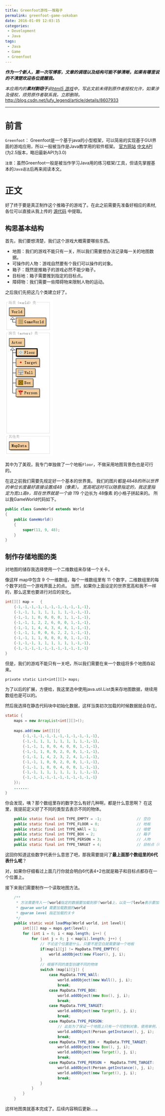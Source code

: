 ```yaml
---
title: Greenfoot游戏——推箱子
permalink: greenfoot-game-sokoban
date: 2016-01-09 12:03:15
categories: 
 - Development
 - Java
tags:
 - Java
 - Game
 - Greenfoot
---
```


***作为一个新人，第一次写博客，文章的调理以及结构可能不够清晰，如果有哪里说的不清楚欢迎各位提醒我。***

*本应用内的**素材剽窃于**此[html5 游戏][1]中，写此文前未得到原作者授权允许，如果涉及侵权，烦劳原作者联系我，立即删除。*
<http://blog.csdn.net/lufy_legend/article/details/8607933>

----------

# 前言
`Greenfoot`： Greenfoot是一个基于java的小型框架，可以简易的实现基于GUI界面的游戏应用，所以一般被当作是Java教学用的软件框架。
[官方网站][2] [中文API][3] (为2.5版本，略旧最新API为3.0)

`注意`：虽然Greenfoot一般是被当作学习Java用的练习框架/工具，但请先掌握基本的`Java语法`后再来阅读本文。

<!-- more  -->

# 正文
好了终于要是真正制作这个推箱子的游戏了。在此之前需要先准备好相应的素材,各位可以直接从我上传的 [源代码][4] 中提取。

## 构思基本结构
首先，我们要想清楚，我们这个游戏大概需要哪些东西。
- 地图：我们的游戏不能只有一关，所以我们需要想办法记录每一关的地图数据。
- 可操作的人物：游戏自然要有个我们可以操作的对象。
- 箱子：既然是推箱子的游戏必然不能少箱子。
- 目标地：箱子需要推到指定的目标点。
- 障碍物：我们需要一些障碍物来限制人物的运动。

之后我们先把这几个类建立好了。

![项目基本结构][5]

其中为了美观，我专门单独做了一个地板`Floor`，不做采用地图背景色也是可行的。


在这之前我们需要先规定好一个基本的世界类。
我们的图片都是48*48的所以世界的单位长度最好直接设置成48（像素）。
宽高呢这时可以随意指定的，我这里指定为宽`11`高`9`，现在世界就是一个由 11*9 个边长为 48像素 的小格子拼起来的。
所以我GameWorld代码如下。

```java
public class GameWorld extends World
{
    public GameWorld()
    {    
        super(11, 9, 48);
    }
}
```

## 制作存储地图的类

对地图的储存我选择使用一个二维数组来存储一个关卡。

像这样 map中包含 9 个一维数组，每个一维数组里有 11 个数字，二维数组里的每个数字对应一个游戏界面上的点。
当然，如果你上面设定的世界宽高和我不一样的，那么这里也要进行对应的变化。
```java
int[][] map = 	{
    {-1,-1,-1,-1,-1,-1,-1,-1,-1,-1,-1},  
    {-1,-1, 1, 1, 1, 1, 1, 1,-1,-1,-1},  
    {-1,-1, 1, 0, 0, 0, 0, 1, 1,-1,-1},  
    {-1,-1, 1, 2, 2, 6, 0, 0, 1,-1,-1},  
    {-1,-1, 1, 4, 4, 3, 4, 4, 1,-1,-1},  
    {-1,-1, 1, 0, 0, 6, 2, 2, 1,-1,-1},  
    {-1,-1, 1, 1, 0, 0, 0, 0, 1,-1,-1},  
    {-1,-1,-1, 1, 1, 1, 1, 1, 1,-1,-1},  
    {-1,-1,-1,-1,-1,-1,-1,-1,-1,-1,-1}   
}
```

但是，我们的游戏不能只有一关吧，所以我们需要在来一个数组将多个地图存起来。

	private static List<int[][]> maps;

为了以后的扩展，方便给，我这里选中使用java.util.List类来存地图数据，继续用数组也是可以的。

然后我选择在静态代码块中初始化数据，这样当类初次加载的时候数据就会存在。

```java
static {
    maps = new ArrayList<int[][]>();
    
    maps.add(new int[][]{
        {-1,-1,-1,-1,-1,-1,-1,-1,-1,-1,-1},  
        {-1,-1, 1, 1, 1, 1, 1, 1, 1,-1,-1},  
        {-1,-1, 1, 0, 0, 4, 0, 0, 1,-1,-1},  
        {-1,-1, 1, 0, 0, 2, 0, 0, 1,-1,-1},  
        {-1,-1, 1, 4, 2, 3, 2, 4, 1,-1,-1},  
        {-1,-1, 1, 0, 0, 2, 0, 0, 1,-1,-1},  
        {-1,-1, 1, 0, 0, 4, 0, 0, 1,-1,-1},  
        {-1,-1, 1, 1, 1, 1, 1, 1, 1,-1,-1},  
        {-1,-1,-1,-1,-1,-1,-1,-1,-1,-1,-1}  
    });
    .......
}
```

你会发现，咦？那个数组里存的数字怎么有好几种啊，都是什么意思啊？
在这里，我提前定义好了不同的类型去表示不同的物体。
	

```java
    public static final int TYPE_EMPTY = -1;                // 空白
    public static final int TYPE_FLOOR = 0;                 // 地板
    public static final int TYPE_WAll = 1;                  // 墙壁
    public static final int TYPE_BOX = 2;                   // 箱子
    public static final int TYPE_PERSON = 3;                // 人物
    public static final int TYPE_TARGET = 4;                // 目标点（可与箱子或者人重合，以加和表示）
```
这回你知道这些数字代表什么意思了吧，那我需要提问了**最上面那个数组里的6代表什么呢**？

对，如果你仔细看过上面几行你就会明白6代表4+2也就是箱子和目标点都存在一个位置上。

接下来我们需要制作一个读取地图方法。
```java
	/**
     * 方法需要传入一个world指定的数据要加载到那个world上，以及一个levle表示要加载的关卡。
     * @param world 需要加载数据的world
     * @param level 指定加载的关卡
     */
	public static void loadMap(World world, int level){
        int[][] map = maps.get(level);
        for (int i = 0; i < map.length; i++) {
            for (int j = 0; j < map[i].length; j++) {
	            // 不论这个位置是什么，只要不是空白就需要铺一个地板
                if(map[i][j] != MapData.TYPE_EMPTY){
                    world.addObject(new Floor(), j, i);
                }
                // 根据不同的类型创建不同的物体
                switch (map[i][j]) {
                    case MapData.TYPE_WAll:
                        world.addObject(new Wall(), j, i);
                        break;
                    case MapData.TYPE_BOX:
                        world.addObject(new Box(), j, i);
                        break;
                    case MapData.TYPE_TARGET:
                        world.addObject(new Target(), j, i);
                        break;
                    case MapData.TYPE_PERSON:
	                    // 此处为了保证一个地图上只有一个可控制对象，使用单例，具体内容我们到person中再讲
                        world.addObject(Person.getInstance(), j, i);
                        break;
                    case MapData.TYPE_BOX +  MapData.TYPE_TARGET:
                        world.addObject(new Box(), j, i);
                        world.addObject(new Target(), j, i);
                        break;
                    case MapData.TYPE_PERSON +  MapData.TYPE_TARGET:
                        world.addObject(Person.getInstance(), j, i);
                        world.addObject(new Target(), j, i);
                        break;
                }
            }
        }
    }
```

这样地图类就基本完成了。后续内容稍后更新....。




[1]: http://download.csdn.net/download/zpf124/9396945 "素材来源的html5游戏"
[2]: http://www.greenfoot.org/ "官方网站"
[3]: http://www.greenfoot.org/files/translations/Chinese/API/ "中文API"
[4]: /assets/files/Sokoban.gfar "推箱子源代码"
[5]: /assets/images/20160102223628753.png "项目基本结构"